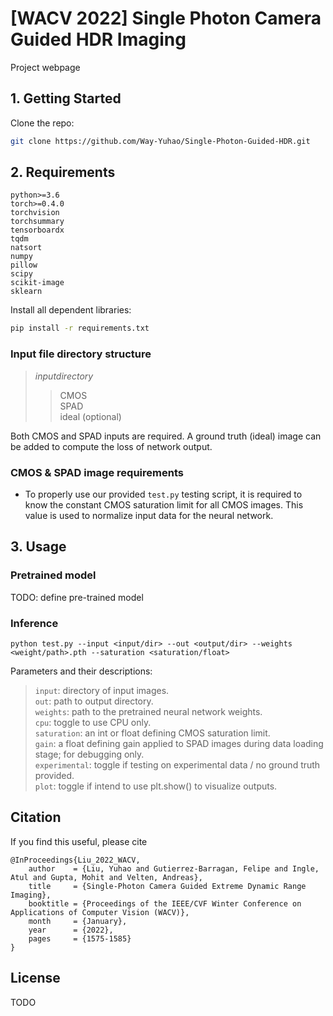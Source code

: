 # [WACV 2022] Single Photon Camera Guided HDR Imaging

Project webpage

## 1. Getting Started

Clone the repo:

  ```bash
  git clone https://github.com/Way-Yuhao/Single-Photon-Guided-HDR.git
  ```

## 2. Requirements

```
python>=3.6
torch>=0.4.0
torchvision
torchsummary
tensorboardx
tqdm
natsort
numpy
pillow
scipy
scikit-image
sklearn
```
Install all dependent libraries:
  ```bash
  pip install -r requirements.txt
  ```

### Input file directory structure
>$input directory$<br/>
>>CMOS<br/>
>>SPAD<br/>
>>ideal (optional)<br/>

Both CMOS and SPAD inputs are required. A ground truth (ideal) image can be added to compute the loss of network output.

### CMOS & SPAD image requirements
* To properly use our provided ```test.py``` testing script, it is required to know the constant CMOS saturation limit for all CMOS images. This value is used to normalize input data for the neural network. 

## 3. Usage

### Pretrained model
TODO: define pre-trained model

### Inference

```
python test.py --input <input/dir> --out <output/dir> --weights <weight/path>.pth --saturation <saturation/float>
```

Parameters and their descriptions:
>```input```: directory of input images.<br/>
>```out```: path to output directory.<br/>
>```weights```: path to the pretrained neural network weights.<br/>
>```cpu```: toggle to use CPU only.<br/>
>```saturation```: an int or float defining CMOS saturation limit.<br/>
>```gain```: a float defining gain applied to SPAD images during data loading stage; for debugging only.<br/>
>```experimental```: toggle if testing on experimental data / no ground truth provided.<br/>
>```plot```: toggle if intend to use plt.show() to visualize outputs.<br/>

## Citation
If you find this useful, please cite
```
@InProceedings{Liu_2022_WACV,
    author    = {Liu, Yuhao and Gutierrez-Barragan, Felipe and Ingle, Atul and Gupta, Mohit and Velten, Andreas},
    title     = {Single-Photon Camera Guided Extreme Dynamic Range Imaging},
    booktitle = {Proceedings of the IEEE/CVF Winter Conference on Applications of Computer Vision (WACV)},
    month     = {January},
    year      = {2022},
    pages     = {1575-1585}
}
```
## License
TODO
